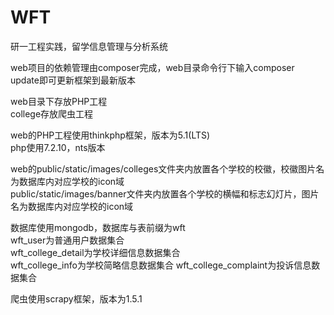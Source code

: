 # WFT

研一工程实践，留学信息管理与分析系统

web项目的依赖管理由composer完成，web目录命令行下输入composer update即可更新框架到最新版本

web目录下存放PHP工程   
college存放爬虫工程  

web的PHP工程使用thinkphp框架，版本为5.1(LTS)  
php使用7.2.10，nts版本 
 
web的public/static/images/colleges文件夹内放置各个学校的校徽，校徽图片名为数据库内对应学校的icon域  
public/static/images/banner文件夹内放置各个学校的横幅和标志幻灯片，图片名为数据库内对应学校的icon域

数据库使用mongodb，数据库与表前缀为wft  
wft_user为普通用户数据集合  
wft_college_detail为学校详细信息数据集合  
wft_college_info为学校简略信息数据集合 
wft_college_complaint为投诉信息数据集合  

爬虫使用scrapy框架，版本为1.5.1
